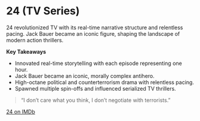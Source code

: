 # 24 (TV Series)

24 revolutionized TV with its real-time narrative structure and relentless pacing. Jack Bauer became an iconic figure, shaping the landscape of modern action thrillers.

**Key Takeaways**

* Innovated real-time storytelling with each episode representing one hour.
* Jack Bauer became an iconic, morally complex antihero.
* High-octane political and counterterrorism drama with relentless pacing.
* Spawned multiple spin-offs and influenced serialized TV thrillers.

> “I don’t care what you think, I don’t negotiate with terrorists.”

[24 on IMDb](https://www.imdb.com/title/tt0285331/)
